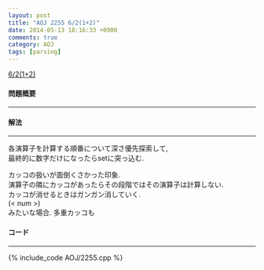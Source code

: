 ```yaml
---
layout: post
title: "AOJ 2255 6/2(1+2)"
date: 2014-05-13 18:16:33 +0900
comments: true
category: AOJ
tags: [parsing]
---
```


[6/2(1+2)](http://judge.u-aizu.ac.jp/onlinejudge/description.jsp?id=2255)

#### 問題概要

****

#### 解法

****

各演算子を計算する順番について深さ優先探索して,  
最終的に数字だけになったらsetに突っ込む.  
  
カッコの扱いが面倒くさかった印象.  
演算子の隣にカッコがあったらその段階ではその演算子は計算しない.  
カッコが消せるときはガンガン消していく.  
(< num >)  
みたいな場合. 多重カッコも

#### コード

****

{% include_code AOJ/2255.cpp %}
